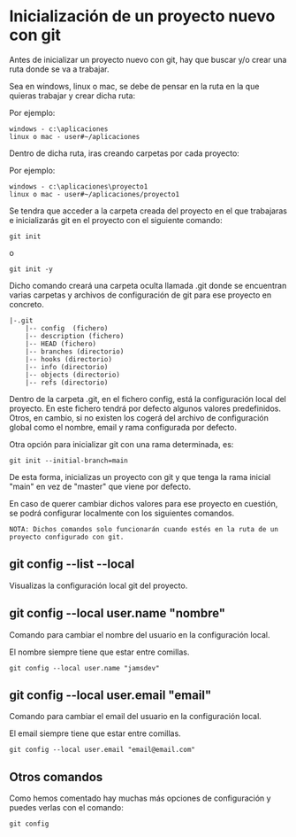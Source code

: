 # Inicialización de un proyecto nuevo con git #
Antes de inicializar un proyecto nuevo con git, hay que buscar y/o crear una ruta donde se va a trabajar.

Sea en windows, linux o mac, se debe de pensar en la ruta en la que quieras trabajar y crear dicha ruta:

Por ejemplo:

    windows - c:\aplicaciones
    linux o mac - user#~/aplicaciones 

Dentro de dicha ruta, iras creando carpetas por cada proyecto:

Por ejemplo:

    windows - c:\aplicaciones\proyecto1
    linux o mac - user#~/aplicaciones/proyecto1

Se tendra que acceder a la carpeta creada del proyecto en el que trabajaras e inicializarás git en el proyecto con el siguiente comando:

    git init

o

    git init -y

Dicho comando creará una carpeta oculta llamada .git donde se encuentran varias carpetas y archivos de configuración de git para ese proyecto en concreto.

    |-.git
        |-- config  (fichero)
        |-- description (fichero)
        |-- HEAD (fichero)
        |-- branches (directorio)
        |-- hooks (directorio)
        |-- info (directorio)
        |-- objects (directorio)
        |-- refs (directorio)

Dentro de la carpeta .git, en el fichero config, está la configuración local del proyecto. En este fichero tendrá por defecto algunos valores predefinidos. Otros, en cambio, si no existen los cogerá del archivo de configuración global como el nombre, email y rama configurada por defecto.

Otra opción para inicializar git con una rama determinada, es:

    git init --initial-branch=main

De esta forma, inicializas un proyecto con git y que tenga la rama inicial "main" en vez de "master" que viene por defecto.

En caso de querer cambiar dichos valores para ese proyecto en cuestión, se podrá configurar localmente con los siguientes comandos.

    NOTA: Dichos comandos solo funcionarán cuando estés en la ruta de un proyecto configurado con git.

## git config --list --local ##
Visualizas la configuración local git del proyecto. 

## git config --local user.name "nombre" ##
Comando para cambiar el nombre del usuario en la configuración local.

El nombre siempre tiene que estar entre comillas.

    git config --local user.name "jamsdev"

## git config --local user.email "email" ##
Comando para cambiar el email del usuario en la configuración local.

El email siempre tiene que estar entre comillas.

    git config --local user.email "email@email.com"

## Otros comandos ##

Como hemos comentado hay muchas más opciones de configuración y puedes verlas con el comando:

    git config


